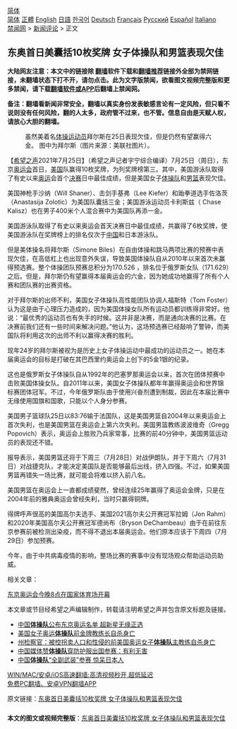  <!-- 面包屑导航 --> <div class="breadcrumb"><!-- GTranslate: https://gtranslate.io/ -->  <div class="switcher notranslate">  <div class="selected">  <a href="#" onclick="return false;"> 简体</a>  </div>  <div class="option">  <a href="https://www.bannedbook.org" onclick="doGTranslate('zh-CN|zh-CN');jQuery('div.switcher div.selected a').html(jQuery(this).html());return false;" title="简体中文" class="nturl selected"> 简体</a>  <a href="https://www.bannedbook.org/zh-tw/" onclick="doGTranslate('zh-CN|zh-TW');jQuery('div.switcher div.selected a').html(jQuery(this).html());return false;" title="繁體中文" class="nturl"> 正體</a>  <a href="https://www.bannedbook.org/en/" onclick="doGTranslate('zh-CN|en');jQuery('div.switcher div.selected a').html(jQuery(this).html());return false;" title="English" class="nturl"> English</a>  <a href="https://www.bannedbook.org/ja/" onclick="doGTranslate('zh-CN|ja');jQuery('div.switcher div.selected a').html(jQuery(this).html());return false;" title="日本語" class="nturl"> 日語</a>  <a href="https://www.bannedbook.org/ko/" onclick="doGTranslate('zh-CN|ko');jQuery('div.switcher div.selected a').html(jQuery(this).html());return false;" title="한국어" class="nturl"> 한국어</a>  <a href="https://www.bannedbook.org/de/" onclick="doGTranslate('zh-CN|de');jQuery('div.switcher div.selected a').html(jQuery(this).html());return false;" title="Deutsch" class="nturl"> Deutsch</a>  <a href="https://www.bannedbook.org/fr/" onclick="doGTranslate('zh-CN|fr');jQuery('div.switcher div.selected a').html(jQuery(this).html());return false;" title="Français" class="nturl"> Français</a>  <a href="https://www.bannedbook.org/ru/" onclick="doGTranslate('zh-CN|ru');jQuery('div.switcher div.selected a').html(jQuery(this).html());return false;" title="Русский" class="nturl"> Русский</a>  <a href="https://www.bannedbook.org/es/" onclick="doGTranslate('zh-CN|es');jQuery('div.switcher div.selected a').html(jQuery(this).html());return false;" title="Español" class="nturl"> Español</a>  <a href="https://www.bannedbook.org/it/" onclick="doGTranslate('zh-CN|it');jQuery('div.switcher div.selected a').html(jQuery(this).html());return false;" title="Italiano" class="nturl"> Italiano</a>  </div>  </div>      <div class='breadcrumb-sub'><!-- Breadcrumb NavXT 6.3.0 --> <a href="https://www.bannedbook.org/" class="home">禁闻网</a> &gt; <a href="https://www.bannedbook.org/bnews/comments/" class="category">新闻评论</a> &gt; 正文</div></div><h2>东奥首日美囊括10枚奖牌 女子体操队和男篮表现欠佳</h2> <p class="notice"><b>大陆网友注意：本文中的链接除 <a href="https://github.com/bannedbook/fanqiang" >翻墙</a>软件下载和<a href="https://github.com/killgcd/justmysocks/blob/master/README.md">翻墙推荐</a>链接外全部为禁网链接，未翻墙状态下打不开，请勿点击。此为文字版禁闻，欲看图文视频完整版和更多禁闻，请下载<a href="https://github.com/bannedbook/fanqiang">翻墙软件或APP</a>后翻墙上禁闻网。</p><p>备注：翻墙看新闻非常安全，翻墙以真实身份发表敏感言论有一定风险，但只看不说则没有任何风险，翻的人太多，政府管不过来，也不管。信息自由是天赋人权，请放心大胆的翻墙。</b></p>  <div class="entry"> <figure><figcaption>虽然美着名<a href="https://www.bannedbook.org/bnews/tag/%e4%bd%93%e6%93%8d/" class="st_tag internal_tag" rel="tag" title="标签 体操 下的日志">体操</a><a href="https://www.bannedbook.org/bnews/tag/%E8%BF%90%E5%8A%A8%E5%91%98/" class="st_tag internal_tag" rel="tag" title="标签 运动员 下的日志">运动员</a>拜尔斯在25日表现欠佳，但是仍然有望赢得六金。 图中为拜尔斯（图片来源：美联社图片）。</figcaption></figure> <p>【<span class='wp_keywordlink_affiliate'><a href="https://www.soundofhope.org" title="希望之声" target="_blank">希望之声</a></span>2021年7月25日】（希望之声记者宇宁综合编译）7月25日（周日），东京<a href="https://www.bannedbook.org/bnews/tag/%E5%A5%A5%E8%BF%90%E4%BC%9A/" class="st_tag internal_tag" rel="tag" title="标签 奥运会 下的日志">奥运会</a>首日，<a href="https://www.bannedbook.org/bnews/tag/%e7%be%8e%e5%9b%bd/" class="st_tag internal_tag" rel="tag" title="标签 美国 下的日志">美国</a>队赢得10枚奖牌，为列奖牌榜第三。其中，美国游泳队取得了有史以来<a href="https://www.bannedbook.org/bnews/tag/%e5%a5%a5%e8%bf%90/" class="st_tag internal_tag" rel="tag" title="标签 奥运 下的日志">奥运</a>会首个<a href="https://www.bannedbook.org/bnews/tag/%E5%86%B3%E8%B5%9B/" class="st_tag internal_tag" rel="tag" title="标签 决赛 下的日志">决赛</a>日中最佳成绩，但是美国女子<a href="https://www.bannedbook.org/bnews/tag/%E4%BD%93%E6%93%8D%E9%98%9F/" class="st_tag internal_tag" rel="tag" title="标签 体操队 下的日志">体操队</a>和<a href="https://www.bannedbook.org/bnews/tag/%E7%94%B7%E7%AF%AE/" class="st_tag internal_tag" rel="tag" title="标签 男篮 下的日志">男篮</a>表现欠佳。</p> <p>美国神枪手沙纳（Will Shaner）、击剑手基弗（Lee Kiefer）和跆拳道选手佐洛茨（Anastasija Zolotic）为美国队囊括三金；美国游泳运动员卡利斯兹（ Chase Kalisz）也在男子400米个人混合赛中为美国队再添一金。</p> <p>美国游泳队取得了有史以来奥运会首天决赛日中最佳成绩，共赢得了6枚奖牌，使美国游泳队在奖牌榜上的排名仅次于<span class='wp_keywordlink_affiliate'><a href="https://www.bannedbook.org/" title="中国" target="_blank">中国</a></span>和日本游泳队。</p> <p>但是美体操名将拜尔斯（Simone Biles）在自由体操和跳马两项比赛的预赛中表现欠佳，在高低杠上也出现意外失误，导致美国体操队自从2010年以来首次未赢得预选赛。整个体操团队预赛总积分为170.526 ，排名位于俄罗斯女队（171.629）之后。但是，拜尔斯仍有望赢得本届奥运会的六金，因为她成功地赢得了所有个人赛和团队赛的出赛资格。</p>  <p>对于拜尔斯的出师不利，美国女子体操队高性能团队协调人福斯特（Tom Foster）认为这是由于心理压力造成的，因为美国体操女队所有运动员都训练得非常好。他说：“最优秀的运动员也有失手的时候。这并非是决赛，而是通向决赛的比赛。在决赛前我们还有一些时间来解决问题。”他认为，这场预选赛已经敲响了警钟，而美国队将利用这次的出师不利以赢得决赛的胜利。</p> <p>现年24岁的拜尔斯被视为是历史上女子体操运动中最成功的运动员之一。她在本届奥运会的目标是打破在其巴西里约奥运会上创下的5金1银的纪录。</p> <p>这也是俄罗斯女子体操队自从1992年的巴塞罗那奥运会以来，首次在团体预赛中击败美国体操女队。自2011年以来，美国女子体操队都年年赢得奥运会和世界锦标赛团体冠军。不过，今年俄罗斯队由于使用兴奋剂遭到制裁，因此在本届比赛中无缘使用国旗和国歌，只能以个人身分参赛。</p> <p>美国男子篮球队25日以83:76输于法国队，这是美国男篮自2004年以来奥运会上首次失利，也是美国男篮在奥运会上第六次失利。美国男篮教练波波维奇（Gregg Popovich）表示，奥运会上胜败乃兵家常事，比赛的前40分钟中，美国男篮运动员的表现还不错。</p>  <p>报导表示，美国男篮还将于下周三（7月28日）对战伊朗队，并于下周六（7月31日）对战捷克队，才能决定美国队是否能够最后出线，挤入四强。不过，如果美国男篮再错失一场比赛，就可能会将难以挤入前八名。</p> <p>美国男篮在奥运会上一直都成绩斐然，曾经连续25年赢得了奥运会金牌，只是在2004年前的雅典奥运会曾经失利，当时只赢得铜牌。</p> <p>得牌呼声很高的美国高尔夫选手、美国2021高尔夫公开赛冠军拉姆（Jon Rahm）和2020年美国高尔夫公开赛冠军德尚布（Bryson DeChambeau）由于在前往东京参赛前被检测出染疫，而不得不退出本届奥运会。他们原本应该于下周四（7月29日）参加预赛。 </p> <p>今年，由于中共病毒疫情的影响，整场比赛的赛事中没有现场观众帮助运动员助威。 </p>  <p>相关文章：</p> <p><a data-ved="2ahUKEwiaypD8lv_xAhX8yjgGHavKCKUQFjAAegQIBRAD" href="https://www.soundofhope.org/post/528398" ping="/url?sa=t&amp;source=web&amp;rct=j&amp;url=https://www.soundofhope.org/post/528398&amp;ved=2ahUKEwiaypD8lv_xAhX8yjgGHavKCKUQFjAAegQIBRAD">东京奥运会今晚8点在国家体育场开幕</a></p> <p>本文章或节目经希望之声编辑制作，转载请注明希望之声并包含原文标题及链接。 </p> <ul class='op-related-articles' title='相关阅读'> <li><a href='https://www.bannedbook.org/bnews/baitai/20210704/1580346.html' target='_blank'>中国<b>体操队</b>公布东京奥运名单 超新星无缘正选</a></li> <li><a href='https://www.bannedbook.org/bnews/cnnews/20210226/1494511.html' target='_blank'>美国女子奥运<b>体操队</b>前金牌教练长自杀身亡</a></li> <li><a href='https://www.bannedbook.org/bnews/worldnews/usa/20210226/1494110.html' target='_blank'>州检察官：被控拐卖人口和性侵的前美国奥运女子<b>体操队</b>主教练自杀身亡</a></li> <li><a href='https://www.bannedbook.org/bnews/baitai/20201110/1428933.html' target='_blank'>中国媒体赞<b>体操队</b>穿防护服出国参赛：有利无害</a></li> <li><a href='https://www.bannedbook.org/bnews/comments/20201109/1428276.html' target='_blank'>中国<b>体操队</b>“全副武装”参赛 惊呆日本人</a></li> </ul> <p class="texttj"> <a href="https://github.com/bannedbook/fanqiang/wiki/V2ray%E6%9C%BA%E5%9C%BA" target="_blank">WIN/MAC/安卓/iOS高速翻墙:高清视频秒开,超低延迟</a><br/> <a href="https://github.com/bannedbook/fanqiang/wiki/%E7%A6%81%E9%97%BB%E7%BD%91%E5%AE%89%E5%8D%93%E7%BF%BB%E5%A2%99%E6%96%B0%E9%97%BBAPP" target="_blank">免费PC翻墙、安卓VPN翻墙APP</a></p> <p>原文链接：<a class="src_link"  href="https://www.soundofhope.org/post/529157" target="_blank">东奥首日美囊括10枚奖牌 女子体操队和男篮表现欠佳</a></p><a name='sharetosocial'></a>  <div style="margin-bottom:5px;padding-bottom:5px;clear:both"> <div id="archive-pix-1" class="banner-ads"> <!-- AuctionX Display platform tag START --> <div id="26318x728x90x621x_ADSLOT2" clicktrack="%%CLICK_URL_ESC%%"></div> <!-- AuctionX Display platform tag END --> </div> <div id="archive-pix-2" class="banner-ads"> <!-- AuctionX Display platform tag START --> <div id="26315x300x250x621x_ADSLOT2" clicktrack="%%CLICK_URL_ESC%%"></div> <!-- AuctionX Display platform tag END --> </div> </div>  <div id="archive-pix-1" class="banner-ads"> <!-- AuctionX Display platform tag START --> <div id="26318x728x90x621x_ADSLOT3" clicktrack="%%CLICK_URL_ESC%%"></div> <!-- AuctionX Display platform tag END --> </div> <div><b>本文的图文或视频完整版</b>：<a href='https://www.bannedbook.org/bnews/comments/20210726/1594210.html'>东奥首日美囊括10枚奖牌 女子体操队和男篮表现欠佳</a></div>  </div><!--END ENTRY--> 